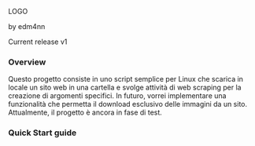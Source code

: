 LOGO

by edm4nn

Current release v1

<h3>Overview</h3>
Questo progetto consiste in uno script semplice per Linux che scarica in locale un sito web in una cartella e svolge attività di web scraping per la creazione di argomenti specifici. In futuro, vorrei implementare una funzionalità che permetta il download esclusivo delle immagini da un sito. Attualmente, il progetto è ancora in fase di test.

<h3>Quick Start guide</h3>
